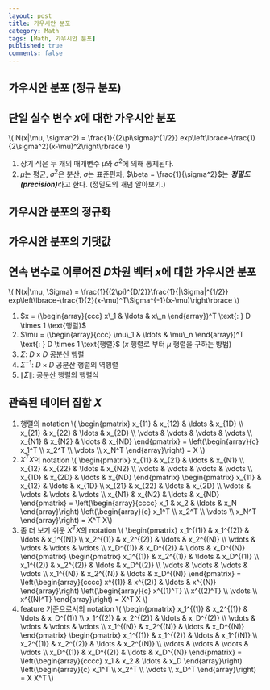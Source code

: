 ```yaml
---
layout: post
title: 가우시안 분포
category: Math
tags: [Math, 가우시안 분포]
published: true
comments: false
---
```


가우시안 분포 (정규 분포)
---

## 단일 실수 변수 $x$에 대한 가우시안 분포
\\( N(x\|\mu, \sigma^2) = \frac{1}{(2\pi\sigma)^{1/2}} exp\left\lbrace-\frac{1}{2\sigma^2}(x-\mu)^2\right\rbrace \\)
1. 상기 식은 두 개의 매개변수 $\mu$와 $\sigma^2$에 의해 통제된다.
2. $\mu$는 평균, $\sigma^2$은 분산, $\sigma$는 표준편차, $\beta = \frac{1}{\sigma^2}$는 <strong><em>정밀도(precision)</em></strong>라고 한다. \(정밀도의 개념 알아보기.\)

## 가우시안 분포의 정규화

## 가우시안 분포의 기댓값

## 연속 변수로 이루어진 $D$차원 벡터 $x$에 대한 가우시안 분포
\\( N(x\|\mu, \Sigma) = \frac{1}{(2\pi)^{D/2}}\frac{1}{\|\Sigma\|^{1/2}} exp\left\lbrace-\frac{1}{2}(x-\mu)^T\Sigma^{-1}(x-\mu)\right\rbrace \\)
1. $x = (\begin{array}{ccc} x\_1 & \ldots & x\_n \end{array})^T \text{: } D \times 1 \text{행렬}$
2. $\mu = (\begin{array}{ccc} \mu\_1 & \ldots & \mu\_n \end{array})^T \text{: } D \times 1 \text{행렬}$ ($x$ 행렬로 부터 $\mu$ 행렬을 구하는 방법)
3. $\Sigma \text{: } D \times D \text{ 공분산 행렬}$
4. $\Sigma^{-1} \text{: } D \times D \text{ 공분산 행렬의 역행렬}$
5. $\|\Sigma\| \text{: 공분산 행렬의 행렬식}$ 

## 관측된 데이터 집합 $X$ 
1. 행렬의 notation
\\( \begin{pmatrix} x\_{11} & x\_{12} & \ldots & x\_{1D} \\\\ x\_{21} & x\_{22} & \ldots & x\_{2D}  \\\\ \vdots & \vdots & \vdots & \vdots \\\\ x\_{N1} & x\_{N2} & \ldots & x\_{ND} \end{pmatrix} = \left(\begin{array}{c} x\_1^T \\\\ x\_2^T \\\\ \vdots \\\\ x\_N^T \end{array}\right) = X \\)
2. $X^T X$의 notation
\\( \begin{pmatrix} x\_{11} & x\_{21} & \ldots & x\_{N1}  \\\\ x\_{12} & x\_{22} & \ldots & x\_{N2}  \\\\ \vdots  & \vdots  & \vdots & \vdots   \\\\ x\_{1D} & x\_{2D} & \ldots & x\_{ND}  \end{pmatrix} \begin{pmatrix} x\_{11} & x\_{12} & \ldots & x\_{1D}  \\\\ x\_{21} & x\_{22} & \ldots & x\_{2D}  \\\\ \vdots  & \vdots  & \vdots & \vdots   \\\\ x\_{N1} & x\_{N2} & \ldots & x\_{ND} \end{pmatrix} = \left(\begin{array}{cccc} x\_1 & x\_2 & \ldots & x\_N \end{array}\right) \left(\begin{array}{c} x\_1^T \\\\ x\_2^T \\\\ \vdots \\\\ x\_N^T \end{array}\right) = X^T X\\) 
3. 좀 더 보기 쉬운 $X^T X$의 notation
\\( \begin{pmatrix} x\_1^{(1)} & x\_1^{(2)} & \ldots & x\_1^{(N)} \\\\ x\_2^{(1)} & x\_2^{(2)} & \ldots & x\_2^{(N)} \\\\ \vdots  & \vdots  & \vdots & \vdots \\\\ x\_D^{(1)} & x\_D^{(2)} & \ldots & x\_D^{(N)}  \end{pmatrix} \begin{pmatrix} x\_1^{(1)} & x\_2^{(1)} & \ldots & x\_D^{(1)} \\\\ x\_1^{(2)} & x\_2^{(2)} & \ldots & x\_D^{(2)} \\\\ \vdots  & \vdots  & \vdots & \vdots \\\\ x\_1^{(N)} & x\_2^{(N)} & \ldots & x\_D^{(N)} \end{pmatrix} = \left(\begin{array}{cccc} x^{(1)} & x^{(2)} & \ldots & x^{(N)} \end{array}\right) \left(\begin{array}{c} x^{(1)^T} \\\\ x^{(2)^T} \\\\ \vdots \\\\ x^{(N)^T} \end{array}\right) = X^T X \\) 
4. feature 기준으로서의 notation
\\( \begin{pmatrix} x\_1^{(1)} & x\_2^{(1)} & \ldots & x\_D^{(1)} \\\\ x\_1^{(2)} & x\_2^{(2)} & \ldots & x\_D^{(2)} \\\\ \vdots & \vdots & \vdots & \vdots \\\\ x\_1^{(N)} & x\_2^{(N)} & \ldots & x\_D^{(N)} \end{pmatrix} \begin{pmatrix} x\_1^{(1)} & x\_1^{(2)} & \ldots & x\_1^{(N)} \\\\ x\_2^{(1)} & x\_2^{(2)} & \ldots & x\_2^{(N)} \\\\ \vdots & \vdots & \vdots & \vdots \\\\ x\_D^{(1)} & x\_D^{(2)} & \ldots & x\_D^{(N)} \end{pmatrix} = \left(\begin{array}{cccc} x\_1 & x\_2 & \ldots & x\_D \end{array}\right) \left(\begin{array}{c} x\_1^T \\\\ x\_2^T \\\\ \vdots \\\\ x\_D^T \end{array}\right) = X X^T \\) 
